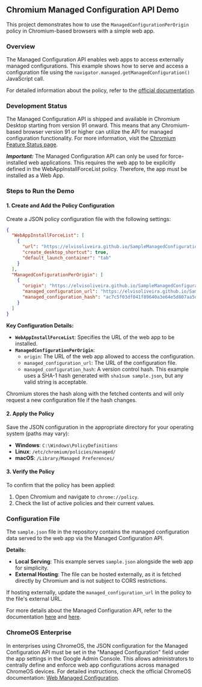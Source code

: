 
## Chromium Managed Configuration API Demo

This project demonstrates how to use the `ManagedConfigurationPerOrigin` policy in Chromium-based browsers with a simple web app.

### Overview
The Managed Configuration API enables web apps to access externally managed configurations. This example shows how to serve and access a configuration file using the `navigator.managed.getManagedConfiguration()` JavaScript call.

For detailed information about the policy, refer to the [official documentation](https://chromeenterprise.google/policies/?policy=ManagedConfigurationPerOrigin).

### Development Status

The Managed Configuration API is shipped and available in Chromium Desktop starting from version 91 onward. This means that any Chromium-based browser version 91 or higher can utilize the API for managed configuration functionality. For more information, visit the [Chromium Feature Status page](https://chromestatus.com/feature/5755104466567168).

***Important:***
The Managed Configuration API can only be used for force-installed web applications. This requires the web app to be explicitly defined in the WebAppInstallForceList policy. Therefore, the app must be installed as a Web App.

### Steps to Run the Demo

#### 1. Create and Add the Policy Configuration
Create a JSON policy configuration file with the following settings:

```json
{
  "WebAppInstallForceList": [
    {
      "url": "https://elvisoliveira.github.io/SampleManagedConfigurationAPI/",
      "create_desktop_shortcut": true,
      "default_launch_container": "tab"
    }
  ],
  "ManagedConfigurationPerOrigin": [
    {
      "origin": "https://elvisoliveira.github.io/SampleManagedConfigurationAPI/",
      "managed_configuration_url": "https://elvisoliveira.github.io/SampleManagedConfigurationAPI/sample.json",
      "managed_configuration_hash": "ac7c5f03df041f89640a3e64e5d807aa5d654bc0"
    }
  ]
}
```

**Key Configuration Details:**
- **`WebAppInstallForceList`**: Specifies the URL of the web app to be installed.
- **`ManagedConfigurationPerOrigin`**:
  - `origin`: The URL of the web app allowed to access the configuration.
  - `managed_configuration_url`: The URL of the configuration file.
  - `managed_configuration_hash`: A version control hash. This example uses a SHA-1 hash generated with `sha1sum sample.json`, but any valid string is acceptable.

Chromium stores the hash along with the fetched contents and will only request a new configuration file if the hash changes.

#### 2. Apply the Policy
Save the JSON configuration in the appropriate directory for your operating system (paths may vary):
- **Windows**: `C:\Windows\PolicyDefinitions`
- **Linux**: `/etc/chromium/policies/managed/`
- **macOS**: `/Library/Managed Preferences/`

#### 3. Verify the Policy
To confirm that the policy has been applied:
1. Open Chromium and navigate to `chrome://policy`.
2. Check the list of active policies and their current values.

### Configuration File
The `sample.json` file in the repository contains the managed configuration data served to the web app via the Managed Configuration API.

**Details:**
- **Local Serving**: This example serves `sample.json` alongside the web app for simplicity.
- **External Hosting**: The file can be hosted externally, as it is fetched directly by Chromium and is not subject to CORS restrictions.

If hosting externally, update the `managed_configuration_url` in the policy to the file's external URL.

For more details about the Managed Configuration API, refer to the documentation [here](https://wicg.github.io/WebApiDevice/managed_config/) and [here](https://github.com/WICG/WebApiDevice/).

### ChromeOS Enterprise

In enterprises using ChromeOS, the JSON configuration for the Managed Configuration API must be set in the "Managed Configuration" field under the app settings in the Google Admin Console. This allows administrators to centrally define and enforce web app configurations across managed ChromeOS devices. For detailed instructions, check the official ChromeOS documentation: [Web Managed Configuration](https://chromeos.dev/en/enterprise/web-managed-config).

